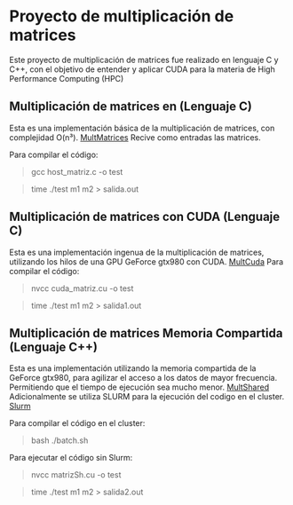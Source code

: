 # Proyecto de multiplicación de matrices

Este proyecto de multiplicación de matrices fue realizado en lenguaje C y C++, con el objetivo de entender y aplicar CUDA para la materia de High Performance Computing (HPC)

## Multiplicación de matrices en (Lenguaje C)

Esta es una implementación básica de la multiplicación de matrices, con complejidad O(n³). [MultMatrices](https://github.com/Jorge9314/HPC/new/master/Cuda/Parcial2/host_matriz.c) Recive como entradas las matrices.

Para compilar el código:
> gcc host_matriz.c -o test

> time ./test m1 m2 > salida.out 

## Multiplicación de matrices con CUDA (Lenguaje C)

Esta es una implementación ingenua de la multiplicación de matrices, utilizando los hilos de una GPU GeForce gtx980 con CUDA. [MultCuda](https://github.com/Jorge9314/HPC/new/master/Cuda/Parcial2/cuda_matriz.cu)
Para compilar el código:
> nvcc cuda_matriz.cu -o test

> time ./test m1 m2 > salida1.out

## Multiplicación de matrices Memoria Compartida (Lenguaje C++)

Esta es una implementación utilizando la memoria compartida de la GeForce gtx980, para agilizar el acceso a los datos de mayor frecuencia. Permitiendo que el tiempo de ejecución sea mucho menor. [MultShared](https://github.com/Jorge9314/HPC/new/master/Cuda/Parcial2/matrizSh.cu)
Adicionalmente se utiliza SLURM para la ejecución del codigo en el cluster. [Slurm](https://github.com/Jorge9314/HPC/new/master/Cuda/Parcial2/batch.sh)

Para compilar el código en el cluster:
> bash ./batch.sh

Para ejecutar el código sin Slurm:
> nvcc matrizSh.cu -o test

> time ./test m1 m2 > salida2.out
